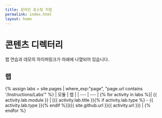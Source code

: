```yaml
---
title: 온라인 호스팅 지침
permalink: index.html
layout: home
---
```


# 콘텐츠 디렉터리

랩 연습과 데모의 하이퍼링크가 아래에 나열되어 있습니다.

## 랩

{% assign labs = site.pages | where_exp:"page", "page.url contains '/Instructions/Labs'" %}
| 모듈 | 랩 |
| --- | --- | 
{% for activity in labs  %}| {{ activity.lab.module }} | [{{ activity.lab.title }}{% if activity.lab.type %} - {{ activity.lab.type }}{% endif %}]({{ site.github.url }}{{ activity.url }}) |
{% endfor %}

